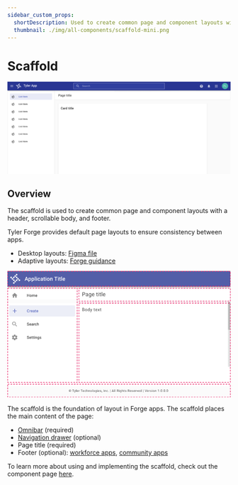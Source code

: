 ```yaml
---
sidebar_custom_props:
  shortDescription: Used to create common page and component layouts with a header, scrollable body, and footer. 
  thumbnail: ./img/all-components/scaffold-mini.png
---
```


# Scaffold

<ImageBlock caption="Use the default page layouts to create consistent app pages." padded={false}>

![Image of a default page layout.](./images/layout-default.png)

</ImageBlock>

## Overview

The scaffold is used to create common page and component layouts with a header, scrollable body, and footer. 

Tyler Forge provides default page layouts to ensure consistency between apps. 

- Desktop layouts: <a href="https://www.figma.com/file/bAV4CXDQnGe6xznxjdjzgx/Forge---Layouts" target="_blank" rel="noopener">Figma file</a>
- Adaptive layouts: [Forge guidance](/core-patterns/layout/page-layouts)

<ImageBlock>

![Image of the scaffold overlaid on a default Tyler app page layout.](./images/scaffold-layout.png)

</ImageBlock>

The scaffold is the foundation of layout in Forge apps. The scaffold places the main content of the page:

- [Omnibar](/components/omni/omnibar) (required)
- [Navigation drawer](/components/navigation/navigation-drawer) (optional)
- Page title (required)
- Footer (optional): [workforce apps](/core-patterns/branding/workforce#3-footer-optional), [community apps](/core-patterns/branding/community#4-footer-optional)

To learn more about using and implementing the scaffold, check out the component page [here](/components/layouts/scaffold).
